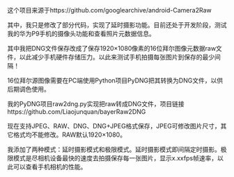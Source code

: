 这个项目来源于https://github.com/googlearchive/android-Camera2Raw


其中，我只是修改了部分代码，实现了延时摄影功能。目前还处于开发阶段，测试我的华为P9手机的摄像头功能和查看照片元数据信息。


其中我把DNG文件保存改成了保存1920×1080像素的16位拜尔图像元数据raw文件，以此减少手机硬件存储压力。以此来测试手机拍摄每张图片到保存的最少间隔！


16位拜尔源图像需要在PC端使用Python项目PyDNG把其转换为DNG文件，以供后期调色使用。


我的PyDNG项目raw2dng.py实现把raw转成DNG文件，项目链接https://github.com/Liaojunquan/bayerRaw2DNG


现在支持JPEG、RAW、DNG、DNG+JPEG格式保存，JPEG可修改图片尺寸，其它格式均不能修改。RAW默认1920×1080。


我添加了两种模式：延时摄影模式和极限模式。延时摄影模式即间隔定时摄影。极限模式是尽相机设备最快的速度去拍摄保存每一张图片，显示x.xxfps帧速率，以此可以查看手机相机的性能。
